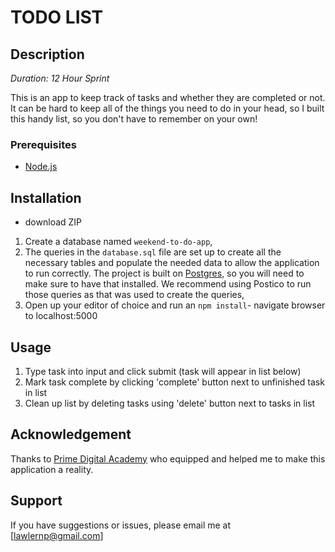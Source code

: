 # TODO LIST

## Description

_Duration: 12 Hour Sprint_

This is an app to keep track of tasks and whether they are completed or not. It can be hard to keep all of the things you need to do in your head, so I built this handy list, so you don't have to remember on your own!

### Prerequisites

- [Node.js](https://nodejs.org/en/)

## Installation

- download ZIP
1. Create a database named `weekend-to-do-app`,
2. The queries in the `database.sql` file are set up to create all the necessary tables and populate the needed data to allow the application to run correctly. The project is built on [Postgres](https://www.postgresql.org/download/), so you will need to make sure to have that installed. We recommend using Postico to run those queries as that was used to create the queries, 
3. Open up your editor of choice and run an `npm install`- navigate browser to localhost:5000

## Usage

1. Type task into input and click submit (task will appear in list below)
2. Mark task complete by clicking 'complete' button next to unfinished task in list
3. Clean up list by deleting tasks using 'delete' button next to tasks in list




## Acknowledgement
Thanks to [Prime Digital Academy](www.primeacademy.io) who equipped and helped me to make this application a reality.

## Support
If you have suggestions or issues, please email me at [lawlernp@gmail.com]